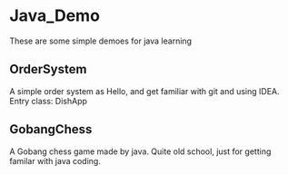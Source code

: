 # Java_Demo


These are some simple demoes for java learning


## OrderSystem<br>
A simple order system as Hello, and get familiar with git and using IDEA.
Entry class: DishApp

## GobangChess<br>
A Gobang chess game made by java. Quite old school, just for getting familar with java coding.
